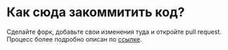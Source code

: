 # Как сюда закоммитить код?
Сделайте форк, добавьте свои изменения туда и откройте pull request. Процесс более подробно описан по [ссылке](http://kbroman.org/github_tutorial/pages/fork.html).
